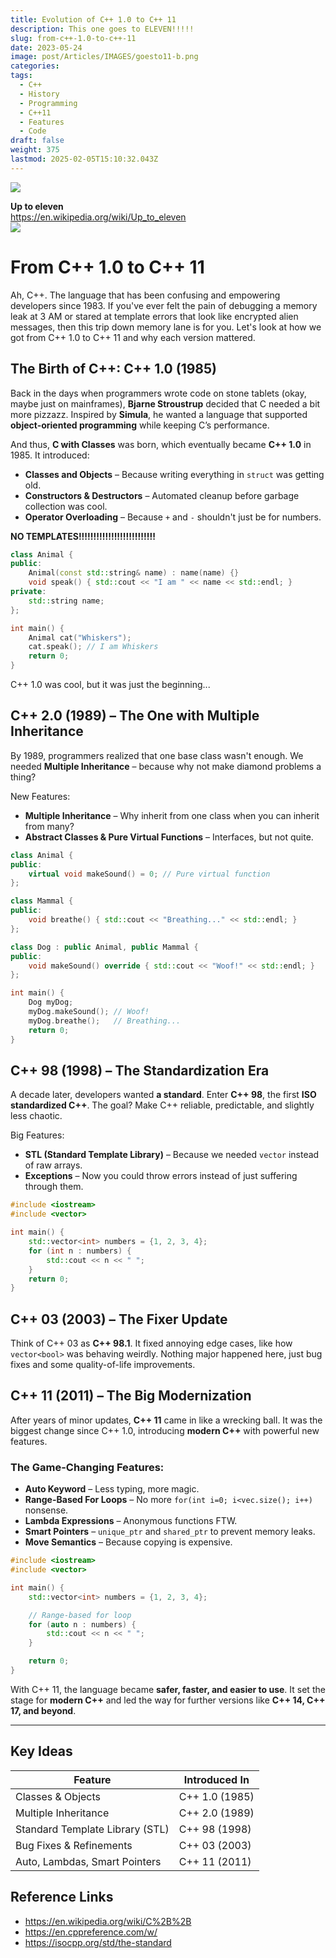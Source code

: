 ```yaml
---
title: Evolution of C++ 1.0 to C++ 11
description: This one goes to ELEVEN!!!!!
slug: from-c++-1.0-to-c++-11
date: 2023-05-24
image: post/Articles/IMAGES/goesto11-b.png
categories: 
tags:
  - C++
  - History
  - Programming
  - C++11
  - Features
  - Code
draft: false
weight: 375
lastmod: 2025-02-05T15:10:32.043Z
---
```

![](/post/Articles/NEW/1696459985733.webp)

**Up to eleven**\
<https://en.wikipedia.org/wiki/Up_to_eleven>\
![](/post/Articles/NEW/Pasted%20image%2020250205070809.png)

# From C++ 1.0 to C++ 11

Ah, C++. The language that has been confusing and empowering developers since 1983. If you've ever felt the pain of debugging a memory leak at 3 AM or stared at template errors that look like encrypted alien messages, then this trip down memory lane is for you. Let's look at how we got from C++ 1.0 to C++ 11 and why each version mattered.

## The Birth of C++: C++ 1.0 (1985)

Back in the days when programmers wrote code on stone tablets (okay, maybe just on mainframes), **Bjarne Stroustrup** decided that C needed a bit more pizzazz. Inspired by **Simula**, he wanted a language that supported **object-oriented programming** while keeping C’s performance.

And thus, **C with Classes** was born, which eventually became **C++ 1.0** in 1985. It introduced:

* **Classes and Objects** – Because writing everything in `struct` was getting old.
* **Constructors & Destructors** – Automated cleanup before garbage collection was cool.
* **Operator Overloading** – Because `+` and `-` shouldn't just be for numbers.

**NO TEMPLATES!!!!!!!!!!!!!!!!!!!!!!!!!!**

```cpp
class Animal {
public:
    Animal(const std::string& name) : name(name) {}
    void speak() { std::cout << "I am " << name << std::endl; }
private:
    std::string name;
};

int main() {
    Animal cat("Whiskers");
    cat.speak(); // I am Whiskers
    return 0;
}
```

C++ 1.0 was cool, but it was just the beginning...

## C++ 2.0 (1989) – The One with Multiple Inheritance

By 1989, programmers realized that one base class wasn't enough. We needed **Multiple Inheritance** – because why not make diamond problems a thing?

New Features:

* **Multiple Inheritance** – Why inherit from one class when you can inherit from many?
* **Abstract Classes & Pure Virtual Functions** – Interfaces, but not quite.

```cpp
class Animal {
public:
    virtual void makeSound() = 0; // Pure virtual function
};

class Mammal {
public:
    void breathe() { std::cout << "Breathing..." << std::endl; }
};

class Dog : public Animal, public Mammal {
public:
    void makeSound() override { std::cout << "Woof!" << std::endl; }
};

int main() {
    Dog myDog;
    myDog.makeSound(); // Woof!
    myDog.breathe();   // Breathing...
    return 0;
}
```

## C++ 98 (1998) – The Standardization Era

A decade later, developers wanted **a standard**. Enter **C++ 98**, the first **ISO standardized C++**. The goal? Make C++ reliable, predictable, and slightly less chaotic.

Big Features:

* **STL (Standard Template Library)** – Because we needed `vector` instead of raw arrays.
* **Exceptions** – Now you could throw errors instead of just suffering through them.

```cpp
#include <iostream>
#include <vector>

int main() {
    std::vector<int> numbers = {1, 2, 3, 4};
    for (int n : numbers) {
        std::cout << n << " ";
    }
    return 0;
}
```

## C++ 03 (2003) – The Fixer Update

Think of C++ 03 as **C++ 98.1**. It fixed annoying edge cases, like how `vector<bool>` was behaving weirdly. Nothing major happened here, just bug fixes and some quality-of-life improvements.

## C++ 11 (2011) – The Big Modernization

After years of minor updates, **C++ 11** came in like a wrecking ball. It was the biggest change since C++ 1.0, introducing **modern C++** with powerful new features.

### The Game-Changing Features:

* **Auto Keyword** – Less typing, more magic.
* **Range-Based For Loops** – No more `for(int i=0; i<vec.size(); i++)` nonsense.
* **Lambda Expressions** – Anonymous functions FTW.
* **Smart Pointers** – `unique_ptr` and `shared_ptr` to prevent memory leaks.
* **Move Semantics** – Because copying is expensive.

```cpp
#include <iostream>
#include <vector>

int main() {
    std::vector<int> numbers = {1, 2, 3, 4};

    // Range-based for loop
    for (auto n : numbers) {
        std::cout << n << " ";
    }

    return 0;
}
```

With C++ 11, the language became **safer, faster, and easier to use**. It set the stage for **modern C++** and led the way for further versions like **C++ 14, C++ 17, and beyond**.

***

## Key Ideas

| Feature                         | Introduced In  |
| ------------------------------- | -------------- |
| Classes & Objects               | C++ 1.0 (1985) |
| Multiple Inheritance            | C++ 2.0 (1989) |
| Standard Template Library (STL) | C++ 98 (1998)  |
| Bug Fixes & Refinements         | C++ 03 (2003)  |
| Auto, Lambdas, Smart Pointers   | C++ 11 (2011)  |

## Reference Links

* <https://en.wikipedia.org/wiki/C%2B%2B>
* <https://en.cppreference.com/w/>
* <https://isocpp.org/std/the-standard>

